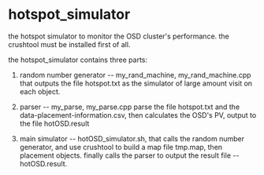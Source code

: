 hotspot_simulator
=================

the hotspot simulator to monitor the OSD cluster's performance.
the crushtool must be installed first of all.

the hotspot_simulator contains three parts:

1. random number generator -- my_rand_machine, my_rand_machine.cpp 
   that outputs the file hotspot.txt as the simulator of large amount visit on each object.

2. parser -- my_parse, my_parse.cpp
   parse the file hotspot.txt and the data-placement-information.csv, then calculates the OSD's PV, 
   output to the file hotOSD.result

3. main simulator -- hotOSD_simulator.sh,
   that calls the random number generator, and use crushtool to build a map file tmp.map, then placement objects.
   finally calls the parser to output the result file -- hotOSD.result.

